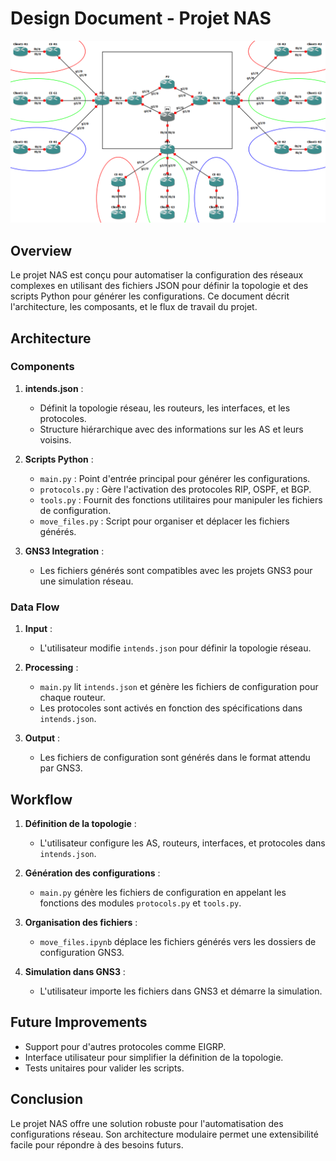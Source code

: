 # Design Document - Projet NAS

![GNS3 Main Screen](images/GNS3_main_screen_v3.png)

## Overview

Le projet NAS est conçu pour automatiser la configuration des réseaux complexes en utilisant des fichiers JSON pour définir la topologie et des scripts Python pour générer les configurations. Ce document décrit l'architecture, les composants, et le flux de travail du projet.

## Architecture

### Components

1. **intends.json** :
   - Définit la topologie réseau, les routeurs, les interfaces, et les protocoles.
   - Structure hiérarchique avec des informations sur les AS et leurs voisins.

2. **Scripts Python** :
   - `main.py` : Point d'entrée principal pour générer les configurations.
   - `protocols.py` : Gère l'activation des protocoles RIP, OSPF, et BGP.
   - `tools.py` : Fournit des fonctions utilitaires pour manipuler les fichiers de configuration.
   - `move_files.py` : Script pour organiser et déplacer les fichiers générés.

3. **GNS3 Integration** :
   - Les fichiers générés sont compatibles avec les projets GNS3 pour une simulation réseau.

### Data Flow

1. **Input** :
   - L'utilisateur modifie `intends.json` pour définir la topologie réseau.

2. **Processing** :
   - `main.py` lit `intends.json` et génère les fichiers de configuration pour chaque routeur.
   - Les protocoles sont activés en fonction des spécifications dans `intends.json`.

3. **Output** :
   - Les fichiers de configuration sont générés dans le format attendu par GNS3.

## Workflow

1. **Définition de la topologie** :
   - L'utilisateur configure les AS, routeurs, interfaces, et protocoles dans `intends.json`.

2. **Génération des configurations** :
   - `main.py` génère les fichiers de configuration en appelant les fonctions des modules `protocols.py` et `tools.py`.

3. **Organisation des fichiers** :
   - `move_files.ipynb` déplace les fichiers générés vers les dossiers de configuration GNS3.

4. **Simulation dans GNS3** :
   - L'utilisateur importe les fichiers dans GNS3 et démarre la simulation.

## Future Improvements

- Support pour d'autres protocoles comme EIGRP.
- Interface utilisateur pour simplifier la définition de la topologie.
- Tests unitaires pour valider les scripts.

## Conclusion

Le projet NAS offre une solution robuste pour l'automatisation des configurations réseau. Son architecture modulaire permet une extensibilité facile pour répondre à des besoins futurs.
